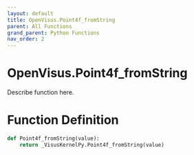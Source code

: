 ```yaml
---
layout: default
title: OpenVisus.Point4f_fromString
parent: All Functions
grand_parent: Python Functions
nav_order: 2
---
```


# OpenVisus.Point4f_fromString

Describe function here.

# Function Definition

```python
def Point4f_fromString(value):
    return _VisusKernelPy.Point4f_fromString(value)
```